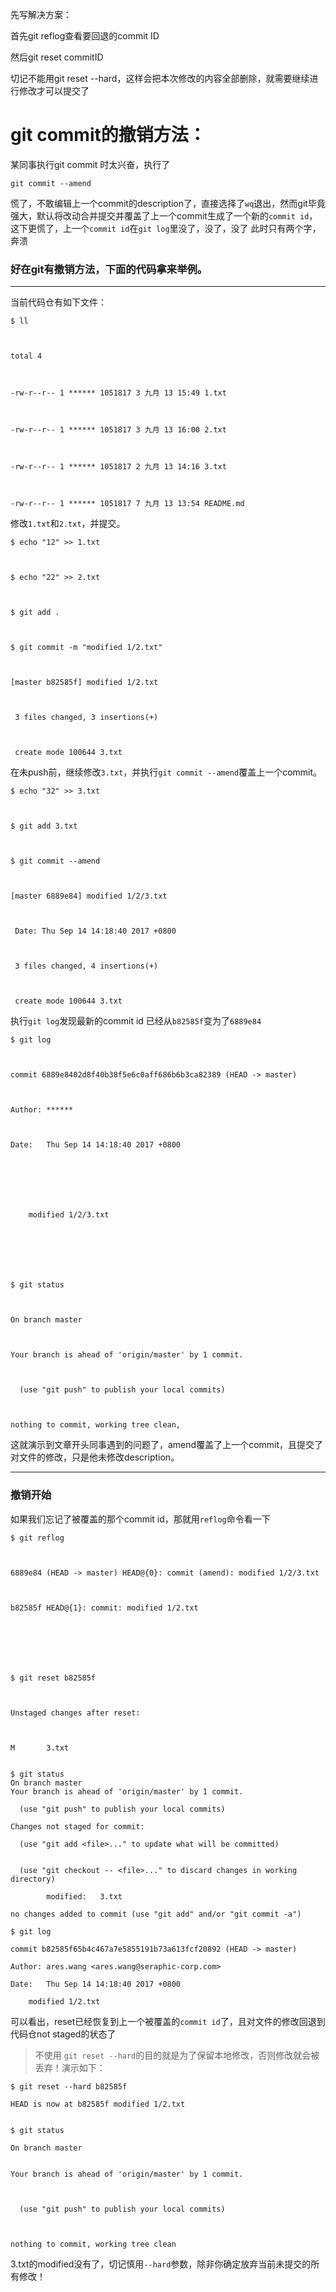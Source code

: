 先写解决方案：

首先git reflog查看要回退的commit ID

然后git reset commitID 

切记不能用git reset --hard，这样会把本次修改的内容全部删除，就需要继续进行修改才可以提交了

# git commit的撤销方法：

某同事执行git commit 时太兴奋，执行了

```
git commit --amend
```

慌了，不敢编辑上一个commit的description了，直接选择了`wq`退出，然而git毕竟强大，默认将改动合并提交并覆盖了上一个commit生成了一个新的`commit id`，这下更慌了，上一个`commit id`在`git log`里没了，没了，没了
此时只有两个字，奔溃

### 好在git有撤销方法，下面的代码拿来举例。

------

当前代码仓有如下文件：

```
$ ll



total 4



-rw-r--r-- 1 ****** 1051817 3 九月 13 15:49 1.txt



-rw-r--r-- 1 ****** 1051817 3 九月 13 16:00 2.txt



-rw-r--r-- 1 ****** 1051817 2 九月 13 14:16 3.txt



-rw-r--r-- 1 ****** 1051817 7 九月 13 13:54 README.md
```

修改`1.txt`和`2.txt`，并提交。

```
$ echo "12" >> 1.txt



$ echo "22" >> 2.txt



$ git add .



$ git commit -m "modified 1/2.txt"



[master b82585f] modified 1/2.txt



 3 files changed, 3 insertions(+)



 create mode 100644 3.txt
```

在未push前，继续修改`3.txt`，并执行`git commit --amend`覆盖上一个commit。

```
$ echo "32" >> 3.txt



$ git add 3.txt



$ git commit --amend



[master 6889e84] modified 1/2/3.txt



 Date: Thu Sep 14 14:18:40 2017 +0800



 3 files changed, 4 insertions(+)



 create mode 100644 3.txt
```

执行`git log`发现最新的commit id 已经从`b82585f`变为了`6889e84`

```
$ git log



commit 6889e8402d8f40b38f5e6c0aff686b6b3ca82389 (HEAD -> master)



Author: ******



Date:   Thu Sep 14 14:18:40 2017 +0800



 



    modified 1/2/3.txt



 



$ git status



On branch master



Your branch is ahead of 'origin/master' by 1 commit.



  (use "git push" to publish your local commits)



nothing to commit, working tree clean,
```

这就演示到文章开头同事遇到的问题了，amend覆盖了上一个commit，且提交了对文件的修改，只是他未修改description。

------

### 撤销开始

如果我们忘记了被覆盖的那个commit id，那就用`reflog`命令看一下

```
$ git reflog



6889e84 (HEAD -> master) HEAD@{0}: commit (amend): modified 1/2/3.txt



b82585f HEAD@{1}: commit: modified 1/2.txt



 



$ git reset b82585f



Unstaged changes after reset:



M       3.txt


$ git status
On branch master
Your branch is ahead of 'origin/master' by 1 commit.

  (use "git push" to publish your local commits)

Changes not staged for commit:

  (use "git add <file>..." to update what will be committed)


  (use "git checkout -- <file>..." to discard changes in working directory)
  
        modified:   3.txt

no changes added to commit (use "git add" and/or "git commit -a")

$ git log

commit b82585f65b4c467a7e5855191b73a613fcf20892 (HEAD -> master)

Author: ares.wang <ares.wang@seraphic-corp.com>

Date:   Thu Sep 14 14:18:40 2017 +0800

    modified 1/2.txt 
```

可以看出，reset已经恢复到上一个被覆盖的`commit id`了，且对文件的修改回退到代码仓not staged的状态了

> 不使用 `git reset --hard`的目的就是为了保留本地修改，否则修改就会被丢弃！演示如下：

```
$ git reset --hard b82585f

HEAD is now at b82585f modified 1/2.txt


$ git status

On branch master


Your branch is ahead of 'origin/master' by 1 commit.



  (use "git push" to publish your local commits)



nothing to commit, working tree clean
```

3.txt的modified没有了，切记慎用`--hard`参数，除非你确定放弃当前未提交的所有修改！
